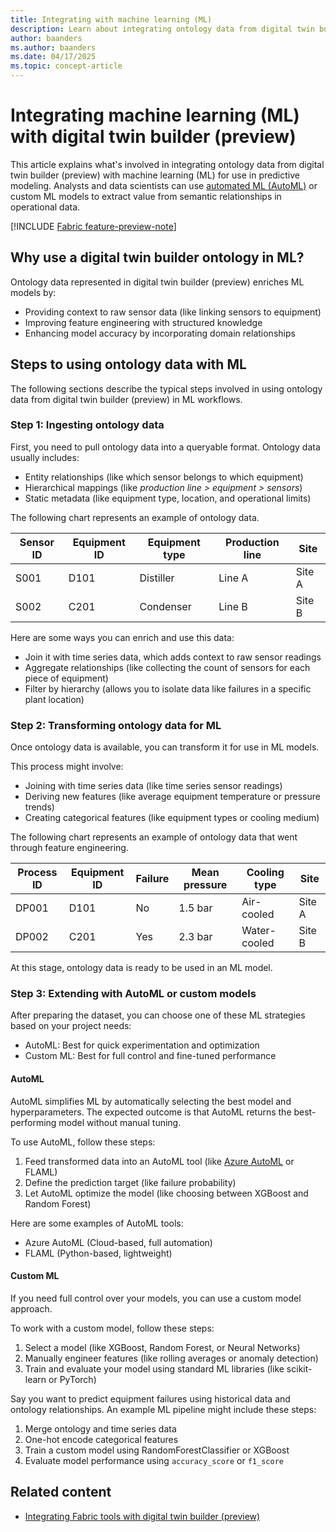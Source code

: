 ```yaml
---
title: Integrating with machine learning (ML)
description: Learn about integrating ontology data from digital twin builder (preview) into machine learning (ML) models.
author: baanders
ms.author: baanders
ms.date: 04/17/2025
ms.topic: concept-article
---
```


# Integrating machine learning (ML) with digital twin builder (preview)

This article explains what's involved in integrating ontology data from digital twin builder (preview) with machine learning (ML) for use in predictive modeling. Analysts and data scientists can use [automated ML (AutoML)](/azure/machine-learning/concept-automated-ml) or custom ML models to extract value from semantic relationships in operational data.

[!INCLUDE [Fabric feature-preview-note](../../includes/feature-preview-note.md)]

## Why use a digital twin builder ontology in ML? 

Ontology data represented in digital twin builder (preview) enriches ML models by:
* Providing context to raw sensor data (like linking sensors to equipment)
* Improving feature engineering with structured knowledge
* Enhancing model accuracy by incorporating domain relationships

## Steps to using ontology data with ML

The following sections describe the typical steps involved in using ontology data from digital twin builder (preview) in ML workflows.

### Step 1: Ingesting ontology data 

First, you need to pull ontology data into a queryable format. Ontology data usually includes: 
* Entity relationships (like which sensor belongs to which equipment)
* Hierarchical mappings (like *production line > equipment > sensors*)
* Static metadata (like equipment type, location, and operational limits)

The following chart represents an example of ontology data.

| Sensor ID | Equipment ID | Equipment type | Production line | Site  |
|---|---|---|---|---|
| S001 | D101 | Distiller | Line A | Site A |
| S002 | C201 | Condenser | Line B | Site B |

Here are some ways you can enrich and use this data:
* Join it with time series data, which adds context to raw sensor readings
* Aggregate relationships (like collecting the count of sensors for each piece of equipment)
* Filter by hierarchy (allows you to isolate data like failures in a specific plant location)

### Step 2: Transforming ontology data for ML 

Once ontology data is available, you can transform it for use in ML models. 

This process might involve: 
* Joining with time series data (like time series sensor readings)
* Deriving new features (like average equipment temperature or pressure trends)
* Creating categorical features (like equipment types or cooling medium)

The following chart represents an example of ontology data that went through feature engineering.

| Process ID | Equipment ID | Failure | Mean pressure | Cooling type | Site |
|---|---|---|---|---|---|
| DP001 | D101 | No | 1.5 bar | Air-cooled | Site A |
| DP002 | C201  | Yes | 2.3 bar | Water-cooled | Site B |

At this stage, ontology data is ready to be used in an ML model. 

### Step 3: Extending with AutoML or custom models 

After preparing the dataset, you can choose one of these ML strategies based on your project needs: 
* AutoML: Best for quick experimentation and optimization
* Custom ML: Best for full control and fine-tuned performance

#### AutoML 

AutoML simplifies ML by automatically selecting the best model and hyperparameters. The expected outcome is that AutoML returns the best-performing model without manual tuning.

To use AutoML, follow these steps: 

1. Feed transformed data into an AutoML tool (like [Azure AutoML](https://azure.microsoft.com/solutions/automated-machine-learning) or FLAML)
2. Define the prediction target (like failure probability)
3. Let AutoML optimize the model (like choosing between XGBoost and Random Forest)

Here are some examples of AutoML tools:
* Azure AutoML (Cloud-based, full automation)
* FLAML (Python-based, lightweight)

#### Custom ML 

If you need full control over your models, you can use a custom model approach.

To work with a custom model, follow these steps: 
1. Select a model (like XGBoost, Random Forest, or Neural Networks)
2. Manually engineer features (like rolling averages or anomaly detection)
3. Train and evaluate your model using standard ML libraries (like scikit-learn or PyTorch)

Say you want to predict equipment failures using historical data and ontology relationships. An example ML pipeline might include these steps:
1. Merge ontology and time series data
1. One-hot encode categorical features
1. Train a custom model using RandomForestClassifier or XGBoost
1. Evaluate model performance using `accuracy_score` or `f1_score`

## Related content

* [Integrating Fabric tools with digital twin builder (preview)](concept-integrating-fabric.md)